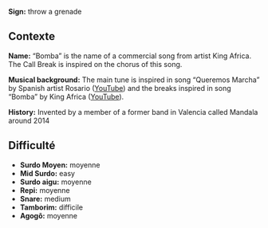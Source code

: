 **Sign:** throw a grenade

## Contexte

**Name:** “Bomba” is the name of a commercial song from artist King Africa. The
Call Break is inspired on the chorus of this song.

**Musical background:** The main tune is inspired in song “Queremos Marcha” by
Spanish artist Rosario ([YouTube](https://www.youtube.com/watch?v=aC6XTOwNBO8))
and the breaks inspired in song “Bomba” by King Africa
([YouTube](https://www.youtube.com/watch?v=QlPS16NeBO0)).

**History:** Invented by a member of a former band in Valencia called Mandala
around 2014

## Difficulté

* **Surdo Moyen:** moyenne
* **Mid Surdo:** easy
* **Surdo aigu:** moyenne
* **Repi:** moyenne
* **Snare:** medium
* **Tamborim:** difficile
* **Agogô:** moyenne
